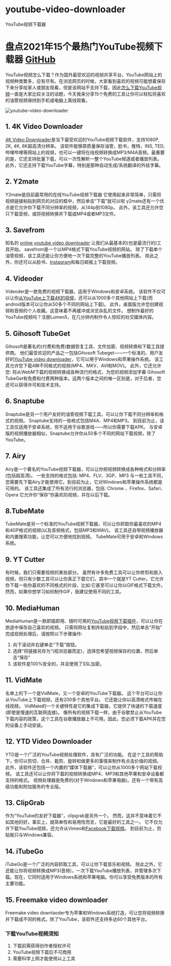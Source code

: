 # youtube-video-downloader
YouTube视频下载器
# 盘点2021年15个最热门YouTube视频下载器  [GitHub](http://github.com)

YouTube视频怎么下载？作为国外最受欢迎的视频共享平台，YouTube网站上的视频种类繁多，应有尽有。在浏览网页的时候，大家看到喜欢的视频可能想着保存下来分享给家人或朋友观看，但是该网站不支持下载，因此[怎么下载YouTube视频](https://www.4kvideodownloader.com/tutorial/download-youtube-videos/)一直是大家比较关注的话题，今天我来分享15个免费的工具让你可以轻松将喜欢的油管视频保持到手机或电脑上离线观看。

![youtube-video-downloader](https://cdn.nlark.com/yuque/0/2021/jpeg/12743612/1619416956399-eb0b3f9e-0527-4af8-b657-1377a035b864.jpeg)

## 1. 4K Video Downloader

[4K Video Downloader](https://www.4kvideodownloader.com/)是当下最受欢迎的YouTube视频下载软件，支持1080P, 2K, 4K, 8K超高清分辨率。
该软件能够原质量保存油管，脸书，推特，INS, TED, 哔哩哔哩等网站上的视频，也可以一键将在线视频转换成MP3/M4A音频。最重要的是，它还支持批量下载，可以一次性解析一整个YouTube频道或者播放列表。
此外，它还支持下载YouTube字幕，特别是那种自动生成/系统翻译的外挂字幕。

## 2. Y2mate
Y2mate是目前最常用的在线YouTube视频下载器
它使用起来非常简单，只需将视频链接粘贴到网页的对应的框中，然后单击“下载”就可以啦
y2mate还有一个优点是它允许你下载不同分辨率的视频，从144p到1080p。
此外，该工具还允许您只下载音频，或将视频转换并下载成MP4或者MP3文件。

## 3. Savefrom
知名的 [online youtube video downloader](https://www.jihosoft.com/video-downloader/free-online-youtube-video-downloader.html)
让我们从最基本的(也是最流行的)工具开始。
savefrom是一个以MP4格式下载YouTube视频的网站。
除了下载单个油管视频，该工具还能让你方便地一次下载完整的YouTube播放列表。
除此之外，你还可以从脸书、[Instagram](https://www.4kvideodownloader.com/tutorial/download-instagram-videos/)和每日邮报上下载视频。

## 4. Videoder

Videoder是一款免费的视频下载器，适用于Windows和安卓系统。
该软件不仅可以让你[从YouTube上下载4K的视频](https://www.4kvideodownloader.com/tutorial/download-4k-8k-videos/)，还可以从1000多个其他网站上下载(而android版本可以让你从50多个不同的网站上下载)。
此外，桌面版允许您创建视频和音频的个人收藏。这意味着不再缓冲或浏览杂乱的文件。
想制作最好的YouTube视频吗？注册Lumen5，在几分钟内制作令人惊叹的社交媒体内容。

## 5. Gihosoft TubeGet

Gihosoft是著名的(付费和免费)数据恢复工具、文件加密、视频转换和下载工具提供商。
他们最受欢迎的产品之一包括Gihosoft Tubeget——一个标准的、用户友好的[YouTube video downloader](https://www.jihosoft.com/video-downloader/youtube-video-downloader-for-pc.html)，它可以用于Windows和苹果操作系统。
该工具允许您下载4种不同格式的视频(MP4、MKV、AVI和MOV)。
此外，它还允许您: 将从WebM下载的视频转换成各种流行的格式、为您的视频添加字幕
Gihosoft TubeGet有免费和付费两种版本。这两个版本之间的唯一区别是，对于后者，您还可以获得许可和技术支持。

## 6. Snaptube

Snaptube是另一个用户友好的油管视频下载工具，可以让你下载不同分辨率和格式的视频。
Snaptube支持的一些格式包括M4A、MP4和MP3。
到目前为止，该工具仅适用于安卓系统，但不适用于谷歌游戏——所以你需要下载APK。
与安卓版的视频播放器相似，Snaptube允许你从50多个不同的网站下载视频，除了YouTube。

## 7. Airy

Airy是一个著名的YouTube视频下载器，可以让你把视频转换成各种格式和分辨率(包括超高清)。
一些支持的格式包括: MP4、FLV、3GP、MP3
与一些工具不同，您需要先下载Airy才能使用它。到目前为止，它对Windows和苹果操作系统都是可用的。
该工具还集成了所有流行的浏览器，包括: Chrome 、Firefox、Safari、Opera
它允许你“保存”你喜欢的视频，并在以后下载。

## 8.TubeMate

TubeMate是另一个标准的YouTube视频下载器，可以让你抓取你最喜欢的MP4和4GP格式的视频(以及音频格式，包括MP3和WAV)。
该工具还自带视频播放器和内置搜索功能，让您可以方便地找到视频。
TubeMate可用于安卓和Windows系统。

## 9. YT Cutter

有时候，我们只需要视频的某些部分。
虽然有许多免费工具可以让你修剪和嵌入视频，但只有少数工具可以让你真正下载它们，其中一个就是YT Cutter。它允许你下载一些你喜欢的不同格式的片段，比如:它甚至可以让你以GIF格式下载文件。然而，如果你想学习如何制作GIF，我建议使用不同的工具。

## 10. MediaHuman

MediaHuman是一款即插即用、随时可用的[YouTube视频下载插件](https://www.jihosoft.com/video-downloader/youtube-video-downloader-chrome-extension.html)，可以让你在旅途中保存自己喜欢的视频。
只需将网址复制并粘贴到字段中，然后单击“开始”
完成视频处理后，请按照以下步骤操作:
1. 向下滚动并右键单击“下载”按钮。
2. 选择“将链接另存为”(视浏览器而定)，选择您希望视频保存的位置，然后单击“保存”
3. 该软件是100%安全的，并且使用了SSL加密。

## 11. VidMate

名单上的下一个是VidMate，又一个安卓的YouTube下载器。
这个平台可以让你从YouTube上下载视频，还有200多个其他平台。
它还能让你以高清格式传输在线视频。
VidMate的一个关键特性是它的集成下载器，它提供了快速的下载速度(即使是慢速的互联网连接)。
像所有的视频下载一样，由于谷歌禁止从YouTube下载内容的政策，这个工具在谷歌播放器上不可用。因此，您必须下载APK并在您的设备上手动安装。

## 12. YTD Video Downloader

YTD是一个广泛的YouTube视频处理软件，具有广泛的功能。
在这个工具的帮助下，你可以剪切、合并、裁剪、旋转和做更多的事情来制作有点击价值的视频。
此外，该软件还包括一个内置的“媒体下载器”，可以让你从1000多个网站下载视频。
该工具还可以让你将下载的视频转换成MP4、MP3和其他苹果和安卓设备都支持的格式。
视频处理器是免费的(对于Windows和苹果电脑)。还有一个带有高级功能和附加服务的专业版。

## 13. ClipGrab

作为“YouTube的友好下载器”，clipgrab是另外一个。
然而，这并不意味着它不如其他的好。事实上，就简单性和易用性而言，它是最好的工具之一。
它不仅允许下载YouTube视频，还允许从Vimeo和[Facebook下载视频](https://www.4kvideodownloader.com/tutorial/download-facebook-videos/)。
到目前为止，剪贴板只与Windows兼容。

## 14. iTubeGo

iTubeGo是一个广泛的内容抓取工具，可以让你下载音乐和视频。
除此之外，它还能让你将视频转换成MP3(音频)，一次下载YouTube播放列表，并管理多次下载。现在，它同时适用于Windows系统和苹果电脑。你可以享受免费版本的所有主要功能。

## 15. Freemake video downloader

Freemake video downlaoder专为苹果和Windows系统打造，可让您将视频转换并下载成不同的格式。除了YouTube，该软件还支持多达60个其他平台。

### 下载YouTube视频须知

1. 下载前需获得创作者授权许可
2. YouTube视频下载后不可商用
3. 需要科学上网才能使用以上工具
